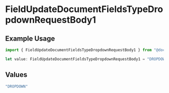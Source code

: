 # FieldUpdateDocumentFieldsTypeDropdownRequestBody1

## Example Usage

```typescript
import { FieldUpdateDocumentFieldsTypeDropdownRequestBody1 } from "@documenso/sdk-typescript/models/operations";

let value: FieldUpdateDocumentFieldsTypeDropdownRequestBody1 = "DROPDOWN";
```

## Values

```typescript
"DROPDOWN"
```